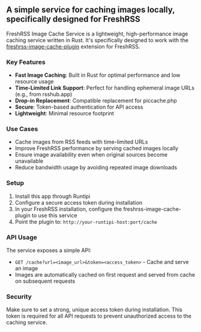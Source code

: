 ## A simple service for caching images locally, specifically designed for FreshRSS

FreshRSS Image Cache Service is a lightweight, high-performance image caching service written in Rust. It's specifically designed to work with the [freshrss-image-cache-plugin](https://github.com/Victrid/freshrss-image-cache-plugin) extension for FreshRSS.

### Key Features

- **Fast Image Caching**: Built in Rust for optimal performance and low resource usage
- **Time-Limited Link Support**: Perfect for handling ephemeral image URLs (e.g., from rsshub.app)
- **Drop-in Replacement**: Compatible replacement for piccache.php
- **Secure**: Token-based authentication for API access
- **Lightweight**: Minimal resource footprint

### Use Cases

- Cache images from RSS feeds with time-limited URLs
- Improve FreshRSS performance by serving cached images locally
- Ensure image availability even when original sources become unavailable
- Reduce bandwidth usage by avoiding repeated image downloads

### Setup

1. Install this app through Runtipi
2. Configure a secure access token during installation
3. In your FreshRSS installation, configure the freshrss-image-cache-plugin to use this service
4. Point the plugin to: `http://your-runtipi-host:port/cache`

### API Usage

The service exposes a simple API:
- `GET /cache?url=<image_url>&token=<access_token>` - Cache and serve an image
- Images are automatically cached on first request and served from cache on subsequent requests

### Security

Make sure to set a strong, unique access token during installation. This token is required for all API requests to prevent unauthorized access to the caching service.
